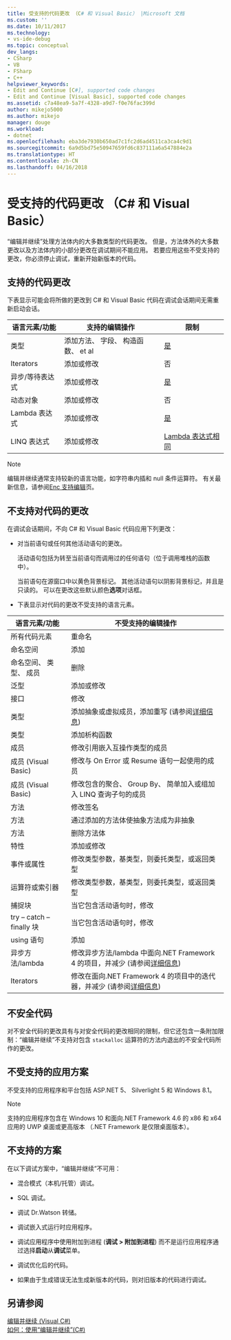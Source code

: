 ```yaml
---
title: 受支持的代码更改 （C# 和 Visual Basic） |Microsoft 文档
ms.custom: ''
ms.date: 10/11/2017
ms.technology:
- vs-ide-debug
ms.topic: conceptual
dev_langs:
- CSharp
- VB
- FSharp
- C++
helpviewer_keywords:
- Edit and Continue [C#], supported code changes
- Edit and Continue [Visual Basic], supported code changes
ms.assetid: c7a48ea9-5a7f-4328-a9d7-f0e76fac399d
author: mikejo5000
ms.author: mikejo
manager: douge
ms.workload:
- dotnet
ms.openlocfilehash: eba3de7930b650ad7c1fc2d6ad4511ca3ca4c9d1
ms.sourcegitcommit: 6a9d5bd75e50947659fd6c837111a6a547884e2a
ms.translationtype: HT
ms.contentlocale: zh-CN
ms.lasthandoff: 04/16/2018
---
```

# <a name="supported-code-changes-c-and-visual-basic"></a>受支持的代码更改 （C# 和 Visual Basic）
“编辑并继续”处理方法体内的大多数类型的代码更改。 但是，方法体外的大多数更改以及方法体内的小部分更改在调试期间不能应用。 若要应用这些不受支持的更改，你必须停止调试，重新开始新版本的代码。

## <a name="supported-changes-to-code"></a>支持的代码更改

下表显示可能会将所做的更改到 C# 和 Visual Basic 代码在调试会话期间无需重新启动会话。

|语言元素/功能|支持的编辑操作|限制|
|-|-|-|
|类型|添加方法、 字段、 构造函数、 et al|[是](https://github.com/dotnet/roslyn/wiki/EnC-Supported-Edits)|
|Iterators|添加或修改|否|
|异步/等待表达式|添加或修改|[是](https://github.com/dotnet/roslyn/wiki/EnC-Supported-Edits)|
|动态对象|添加或修改|否|
|Lambda 表达式|添加或修改|[是](https://github.com/dotnet/roslyn/wiki/EnC-Supported-Edits)|
|LINQ 表达式|添加或修改|[Lambda 表达式相同](https://github.com/dotnet/roslyn/wiki/EnC-Supported-Edits)|

> [!NOTE]
> 编辑并继续通常支持较新的语言功能，如字符串内插和 null 条件运算符。 有关最新信息，请参阅[Enc 支持编辑](https://github.com/dotnet/roslyn/wiki/EnC-Supported-Edits)页。

## <a name="unsupported-changes-to-code"></a>不支持对代码的更改
 在调试会话期间，不向 C# 和 Visual Basic 代码应用下列更改：  
  
-   对当前语句或任何其他活动语句的更改。  
  
     活动语句包括为转至当前语句而调用过的任何语句（位于调用堆栈的函数中）。  
  
     当前语句在源窗口中以黄色背景标记。 其他活动语句以阴影背景标记，并且是只读的。 可以在更改这些默认颜色**选项**对话框。

- 下表显示对代码的更改不受支持的语言元素。

|语言元素/功能|不受支持的编辑操作|
|-|-|
|所有代码元素|重命名|
|命名空间|添加|
|命名空间、 类型、 成员|删除|
|泛型|添加或修改|
|接口|修改|
|类型|添加抽象或虚拟成员，添加重写 (请参阅[详细信息](https://github.com/dotnet/roslyn/wiki/EnC-Supported-Edits))|
|类型|添加析构函数|
|成员|修改引用嵌入互操作类型的成员|
|成员 (Visual Basic)|修改与 On Error 或 Resume 语句一起使用的成员|
|成员 (Visual Basic)|修改包含的聚合、 Group By、 简单加入或组加入 LINQ 查询子句的成员|
|方法|修改签名|
|方法|通过添加的方法体使抽象方法成为非抽象|
|方法|删除方法体|
|特性|添加或修改|
|事件或属性|修改类型参数，基类型，则委托类型，或返回类型 |
|运算符或索引器|修改类型参数，基类型，则委托类型，或返回类型 |
|捕捉块|当它包含活动语句时，修改|
|try – catch – finally 块|当它包含活动语句时，修改|
|using 语句|添加|
|异步方法/lambda|修改异步方法/lambda 中面向.NET Framework 4 的项目，并减少 (请参阅[详细信息](https://github.com/dotnet/roslyn/wiki/EnC-Supported-Edits))|
|Iterators|修改在面向.NET Framework 4 的项目中的迭代器，并减少 (请参阅[详细信息](https://github.com/dotnet/roslyn/wiki/EnC-Supported-Edits))|
  
## <a name="unsafe-code"></a>不安全代码  
 对不安全代码的更改具有与对安全代码的更改相同的限制，但它还包含一条附加限制：“编辑并继续”不支持对包含 `stackalloc` 运算符的方法内退出的不安全代码所作的更改。  

## <a name="unsupported-app-scenarios"></a>不受支持的应用方案

不受支持的应用程序和平台包括 ASP.NET 5、 Silverlight 5 和 Windows 8.1。

> [!NOTE]
> 支持的应用程序包含在 Windows 10 和面向.NET Framework 4.6 的 x86 和 x64 应用的 UWP 桌面或更高版本 （.NET Framework 是仅限桌面版本）。
  
## <a name="unsupported-scenarios"></a>不支持的方案  
 在以下调试方案中，“编辑并继续”不可用：  
  
-   混合模式（本机/托管）调试。  
  
-   SQL 调试。  
  
-   调试 Dr.Watson 转储。  
  
-   调试嵌入式运行时应用程序。  
  
-   调试应用程序中使用附加到进程 (**调试 > 附加到进程**) 而不是运行应用程序通过选择**启动**从**调试**菜单。  
  
-   调试优化后的代码。  
  
-   如果由于生成错误无法生成新版本的代码，则对旧版本的代码进行调试。
  
## <a name="see-also"></a>另请参阅  
 [编辑并继续 (Visual C#)](../debugger/edit-and-continue-visual-csharp.md)   
 [如何：使用“编辑并继续”(C#)](../debugger/how-to-use-edit-and-continue-csharp.md)